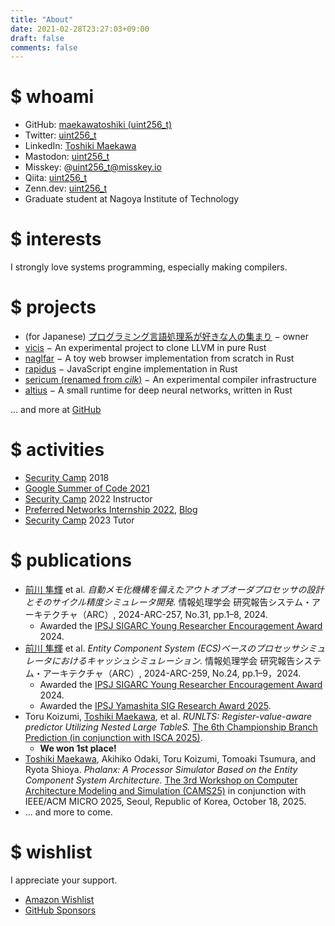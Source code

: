 ```yaml
---
title: "About"
date: 2021-02-28T23:27:03+09:00
draft: false
comments: false
---
```


# $ whoami

- GitHub: [maekawatoshiki (uint256_t)](https://github.com/maekawatoshiki)
- Twitter: [uint256_t](https://twitter.com/uint256_t)
- LinkedIn: [Toshiki Maekawa](https://www.linkedin.com/in/toshiki-maekawa-b46599227/)
- Mastodon: <a rel="me" href="https://mstdn.jp/@uint256_t">uint256_t</a>
- Misskey: @uint256_t@misskey.io
- Qiita: [uint256_t](https://qiita.com/uint256_t)
- Zenn.dev: [uint256_t](https://zenn.dev/uint256_t)
- Graduate student at Nagoya Institute of Technology

# $ interests

I strongly love systems programming, especially making compilers.

# $ projects

- (for Japanese) [プログラミング言語処理系が好きな人の集まり](https://prog-lang-sys-ja-slack.github.io/wiki/) − owner
- [vicis](https://github.com/maekawatoshiki/vicis) − An experimental project to clone LLVM in pure Rust
- [naglfar](https://github.com/maekawatoshiki/naglfar) − A toy web browser implementation from scratch in Rust
- [rapidus](https://github.com/maekawatoshiki/rapidus) − JavaScript engine implementation in Rust
- [sericum (renamed from *cilk*)](https://github.com/maekawatoshiki/sericum) − An experimental compiler infrastructure
- [altius](https://github.com/maekawatoshiki/altius) − A small runtime for deep neural networks, written in Rust

... and more at [GitHub](https://github.com/maekawatoshiki)

# $ activities

- [Security Camp](https://www.security-camp.or.jp/camp/index.html) 2018
- [Google Summer of Code 2021](https://summerofcode.withgoogle.com/archive/2021/projects/6011558420807680)
- [Security Camp](https://www.security-camp.or.jp/camp/index.html) 2022 Instructor
- [Preferred Networks Internship 2022](https://www.preferred.jp/ja/news/internship2022/), [Blog](https://tech.preferred.jp/ja/blog/jax-on-mncore/)
- [Security Camp](https://www.security-camp.or.jp/camp/index.html) 2023 Tutor

# $ publications

- <u>前川 隼輝</u> et al. *自動メモ化機構を備えたアウトオブオーダプロセッサの設計とそのサイクル精度シミュレータ開発.* 情報処理学会 研究報告システム・アーキテクチャ（ARC）, 2024-ARC-257, No.31, pp.1–8, 2024.
    - Awarded the [IPSJ SIGARC Young Researcher Encouragement Award](https://www.ipsj.or.jp/award/arc-award1.html) 2024.
- <u>前川 隼輝</u> et al. *Entity Component System (ECS)ベースのプロセッサシミュレータにおけるキャッシュシミュレーション.* 情報処理学会 研究報告システム・アーキテクチャ（ARC）, 2024-ARC-259, No.24, pp.1–9，2024.
    - Awarded the [IPSJ SIGARC Young Researcher Encouragement Award](https://www.ipsj.or.jp/award/arc-award1.html) 2024.
    - Awarded the [IPSJ Yamashita SIG Research Award 2025](https://www.ipsj.or.jp/award/yamashita2025.html).
- Toru Koizumi, <u>Toshiki Maekawa</u>, et al. *RUNLTS: Register-value-aware predictor Utilizing Nested Large TableS.* [The 6th Championship Branch Prediction (in conjunction with ISCA 2025)](https://ericrotenberg.wordpress.ncsu.edu/cbp2025/).
    - **We won 1st place!**
- <u>Toshiki Maekawa</u>, Akihiko Odaki, Toru Koizumi, Tomoaki Tsumura, and Ryota Shioya. *Phalanx: A Processor Simulator Based on the Entity Component System Architecture.* [The 3rd Workshop on Computer Architecture Modeling and Simulation (CAMS25)](https://sarchlab.org/cams25) in conjunction with IEEE/ACM MICRO 2025, Seoul, Republic of Korea, October 18, 2025.
- ... and more to come.

# $ wishlist

I appreciate your support. 

- [Amazon Wishlist](https://www.amazon.jp/hz/wishlist/ls/30976B5S3ID35?ref_=wl_share)
- [GitHub Sponsors](https://github.com/sponsors/maekawatoshiki)
